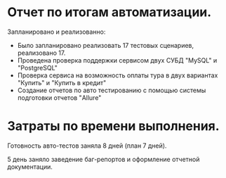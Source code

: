 # Отчет по итогам автоматизации.

Запланировано и реализованно:
* Было запланировано реализовать 17 тестовых сценариев, реализовано 17.
* Проведена проверка поддержки сервисом двух СУБД "MySQL" и "PostgreSQL"
* Проверка сервиса на возможность оплаты тура в двух вариантах "Купить" и "Купить в кредит"
* Создание отчетов по авто тестированию с помощью системы подготовки отчетов "Allure"

# Затраты по времени выполнения.

Готовность авто-тестов заняла 8 дней (план 7 дней).

5 день заняло заведение баг-репортов и оформление отчетной документации.

